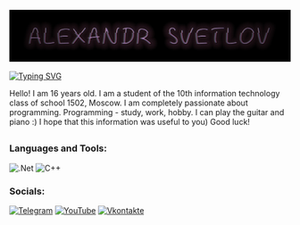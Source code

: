 [![Header](https://github.com/GigantPro/GigantPro/blob/main/resorses/back.jpg)](https://xiver.ru/)

[![Typing SVG](https://readme-typing-svg.herokuapp.com?font=&weight=900&size=28&duration=10000&pause=5000&color=9C038A9A&width=435&lines=About+me)](https://xiver.ru/)

Hello! I am 16 years old. I am a student of the 10th information technology class of school 1502, Moscow. I am completely passionate about programming. Programming - study, work, hobby. I can play the guitar and piano :) I hope that this information was useful to you) Good luck!


##
### Languages and Tools:
![.Net](https://img.shields.io/badge/-Framework-090909?style=for-the-badge&logo=.net&logoColor=E5D3FF)
![C++](https://img.shields.io/badge/-C++-090909?style=for-the-badge&logo=C%2b%2b&logoColor=6296CC)

### Socials:
[![Telegram](https://img.shields.io/badge/-Telegram-090909?style=for-the-badge&logo=telegram&logoColor=27A0D9)](https://t.me/gigantpro2000)
[![YouTube](https://img.shields.io/badge/-YouTube-090909?style=for-the-badge&logo=YouTube&logoColor=FF0000)](https://www.youtube.com/channel/UCehHN9RIi3RLFhuHCdj2x5A)
[![Vkontakte](https://img.shields.io/badge/-Vkontakte-090909?style=for-the-badge&logo=Vk&logoColor=4F7DB3)](https://vk.com/gigantpro2000)
